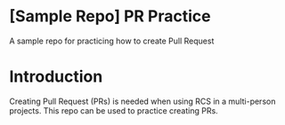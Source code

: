 # [Sample Repo] PR Practice
A sample repo for practicing how to create Pull Request
# Introduction
Creating Pull Request (PRs) is needed when using RCS
in a multi-person projects. This repo can be used to practice creating PRs.